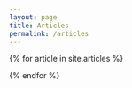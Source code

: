 ```yaml
---
layout: page
title: Articles
permalink: /articles
---
```


{% for article in site.articles %}
    
{% endfor %}